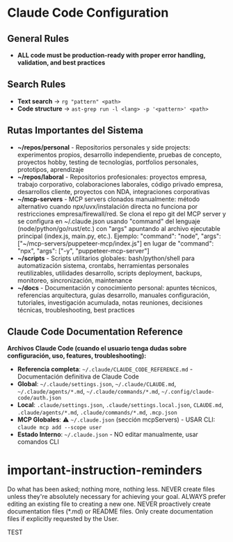 # Claude Code Configuration

## General Rules

- **ALL code must be production-ready with proper error handling, validation, and best practices**

## Search Rules

- **Text search** → `rg "pattern" <path>`
- **Code structure** → `ast-grep run -l <lang> -p '<pattern>' <path>`

## Rutas Importantes del Sistema

- **~/repos/personal** - Repositorios personales y side projects: experimentos propios, desarrollo independiente, pruebas de concepto, proyectos hobby, testing de tecnologías, portfolios personales, prototipos, aprendizaje
- **~/repos/laboral** - Repositorios profesionales: proyectos empresa, trabajo corporativo, colaboraciones laborales, código privado empresa, desarrollos cliente, proyectos con NDA, integraciones corporativas
- **~/mcp-servers** - MCP servers clonados manualmente: método alternativo cuando npx/uvx/instalación directa no funciona por restricciones empresa/firewall/red. Se clona el repo git del MCP server y se configura en ~/.claude.json usando "command" del lenguaje (node/python/go/rust/etc.) con "args" apuntando al archivo ejecutable principal (index.js, main.py, etc.). Ejemplo: "command": "node", "args": ["~/mcp-servers/puppeteer-mcp/index.js"] en lugar de "command": "npx", "args": ["-y", "puppeteer-mcp-server"]
- **~/scripts** - Scripts utilitarios globales: bash/python/shell para automatización sistema, crontabs, herramientas personales reutilizables, utilidades desarrollo, scripts deployment, backups, monitoreo, sincronización, maintenance
- **~/docs** - Documentación y conocimiento personal: apuntes técnicos, referencias arquitectura, guías desarrollo, manuales configuración, tutoriales, investigación acumulada, notas reuniones, decisiones técnicas, troubleshooting, best practices

## Claude Code Documentation Reference

**Archivos Claude Code (cuando el usuario tenga dudas sobre configuración, uso, features, troubleshooting):**

- **Referencia completa**: `~/.claude/CLAUDE_CODE_REFERENCE.md` - Documentación definitiva de Claude Code
- **Global**: `~/.claude/settings.json`, `~/.claude/CLAUDE.md`, `~/.claude/agents/*.md`, `~/.claude/commands/*.md`, `~/.config/claude-code/auth.json`
- **Local**: `.claude/settings.json`, `.claude/settings.local.json`, `CLAUDE.md`, `.claude/agents/*.md`, `.claude/commands/*.md`, `.mcp.json`
- **MCP Globales**: ⚠️ `~/.claude.json` (sección mcpServers) - USAR CLI: `claude mcp add --scope user`
- **Estado Interno**: `~/.claude.json` - NO editar manualmente, usar comandos CLI

# important-instruction-reminders

Do what has been asked; nothing more, nothing less.
NEVER create files unless they're absolutely necessary for achieving your goal.
ALWAYS prefer editing an existing file to creating a new one.
NEVER proactively create documentation files (\*.md) or README files. Only create documentation files if explicitly requested by the User.

TEST
